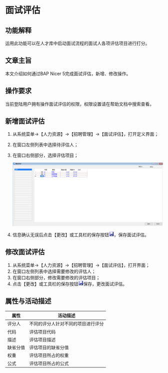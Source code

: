# 面试评估

## 功能解释

运用此功能可以在人才库中启动面试流程的面试人各项评估项目进行打分。

## 文章主旨

本文介绍如何通过BAP Nicer 5完成面试评估，新增、修改操作。

## 操作要求

当前登陆用户拥有操作面试评估的权限，权限设置请在帮助文档中搜索查看。

## 新增面试评估

1. 从系统菜单->【人力资源】->【招聘管理】->【面试评估】，打开定义界面； 

2. 在窗口左侧列表中选择待评估人；

3. 在窗口右侧部分，选择评估项目；

   ![](images/mspg1.png)

4. 信息确认无误后点击【更改】或工具栏的保存按钮![](images/bcan.png)，保存面试评估。

## 修改面试评估

1. 从系统菜单->【人力资源】->【招聘管理】->【面试评估】，打开界面；
2. 在窗口左侧列表中选择需要修改的评估人；
3. 在窗口右侧部分，修改需要修改的评估项目；
4. 点击【更改】或工具栏的保存按钮![](images/bcan.png)保存，更改面试评估。

## 属性与活动描述

| **属性** | **活动描述**                       |
| -------- | ---------------------------------- |
| 评分人   | 不同的评分人针对不同的项目进行评分 |
| 代码     | 评估项目代码                       |
| 描述     | 评估项目描述                       |
| 缺省分值 | 评估项目的缺省分值                 |
| 权重     | 评估项目所占的权重                 |
| 公式     | 评估项目所占的公式                 |
